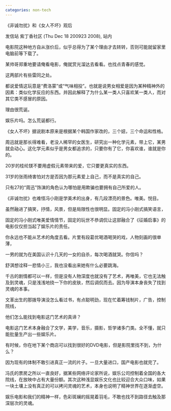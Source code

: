```yaml
---
categories: non-tech
---
```

《非诚勿扰》和《女人不坏》观后

发信站 紫丁香社区 (Thu Dec 18 200923 2008), 站内



电影院这种地方自从涨价后，似乎总得为了某个理由才去转转，否则可能就留家里电脑前等下载了。



某帅哥郑重地要请俺看电影，俺就赏光溜达去看看。也找点青春的感觉。



这两部片有些雷同之处。

都说爱情这玩意是“费洛蒙”或“气味相投”。也就是说男女相爱是因为某种精神外的因素：类似化学反应的东西。并因此解释了为什么某一类人只喜欢某一类人，而对其它类不感冒的原因。



理由很荒诞。

娱乐片吗。怎么荒诞都行。



《女人不坏》据说剧本原来是根据某个韩国作家改的，三个妞，三个命运和性格。

周迅就是那长得难看，老没人稀罕的女医生，研究出一种化学元素，带上它，某男就会动心。这化学元素似乎是男女都追求的，只要你有了它，你喜欢谁，谁就是你的。



20岁的桂纶镁不要用虚假元素带来的爱，它只要更真实的东西。

31岁的张雨绮害怕对方是否因为那元素爱上自己，而不是真实的自己。

只有27的“周迅”饰演的角色认为哪怕是用欺骗也要拥有自己所爱的人。



《非诚勿扰》也难怪冯小刚是学美术的出身，有几段漂亮的景色。唯美。悦目。



虽然融进了搞笑，抒情，风景，但是局限性也很明显。固定的冯小刚式搞笑语言，

固定的冯小刚式唯美爱情情节，固定的玩世不恭调侃让这部融合了《征婚启事》的电影仅仅担当起了娱乐片的责任。



你永远也不能从艺术的角度去看。片里有段葛优喝酒喝哭的戏，人物刻画的很单薄，

一男的就为在美国认识十几天的一女的自杀，每次喝酒就哭。你信吗？



舒淇想诠释一悲情小三，我也没看出来她有什么必要跳海。



千古的剧情都可以一样，但是没有人物深度也就没有了艺术，再唯美，它也无法触及到灵魂，只是浅浅地挠一下你的皮肤，然后调侃而去。因为导演本身丧失了找到灵魂的本事。

文革出生的那拨导演没怎么看过书，有点聪明劲，现在忙着筹钱制片，广告，控制院线，

他们怎么能找到电影这门艺术的真谛？



电影这门艺术本身融合了文学，美学，音乐，摄影，哲学诸多门类。全不懂，就只能批量生产出一些娱乐片。



有时候，你在地下某个商店可以找到很好的DVD电影，但是影院里找不到，为什么？

因为现有的体制不敢引进真正一流的片子。一旦大量进口，国产电影也就完了。



冯氏的票房之所以一直良好，据某些网络评论家所说，娱乐公司控制着全国的各大院线，在放映中占有大量份额。其次这种浅显娱乐文化也比较迎合大众口味，如果一块土壤上没有真正的可以拷问灵魂的艺术，本身也说明了精神世界在逐渐虚空。



娱乐电影和我们的精神一样，色彩斑斓的摇晃着羽毛，不敢也找不到路径去触及那深层次的灵魂。

